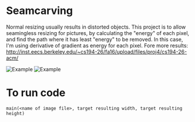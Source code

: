 # Seamcarving

Normal resizing usually results in distorted objects. This project is to allow seamingless resizing for pictures, by calculating the "energy" of each pixel, and find the path where it has least "energy" to be removed. In this case, I'm using derivative of gradient as energy for each pixel. Fore more results: http://inst.eecs.berkeley.edu/~cs194-26/fa16/upload/files/proj4/cs194-26-acm/

![Example](http://inst.eecs.berkeley.edu/~cs194-26/fa16/upload/files/proj4/cs194-26-acm/lion.jpg)
![Example](http://inst.eecs.berkeley.edu/~cs194-26/fa16/upload/files/proj4/cs194-26-acm/lioncut.jpg)

# To run code
```
main(<name of image file>, target resulting width, target resulting height)
``` 